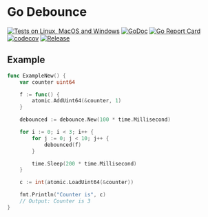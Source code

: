 # Go Debounce

[![Tests on Linux, MacOS and Windows](https://github.com/bep/debounce/workflows/Test/badge.svg)](https://github.com/bep/debounce/actions?query=workflow:Test)
[![GoDoc](https://godoc.org/github.com/bep/debounce?status.svg)](https://godoc.org/github.com/bep/debounce)
[![Go Report Card](https://goreportcard.com/badge/github.com/bep/debounce)](https://goreportcard.com/report/github.com/bep/debounce)
[![codecov](https://codecov.io/gh/bep/debounce/branch/master/graph/badge.svg)](https://codecov.io/gh/bep/debounce)
[![Release](https://img.shields.io/github/release/bep/debounce.svg?style=flat-square)](https://github.com/bep/debounce/releases/latest)

## Example

```go
func ExampleNew() {
	var counter uint64

	f := func() {
		atomic.AddUint64(&counter, 1)
	}

	debounced := debounce.New(100 * time.Millisecond)

	for i := 0; i < 3; i++ {
		for j := 0; j < 10; j++ {
			debounced(f)
		}

		time.Sleep(200 * time.Millisecond)
	}

	c := int(atomic.LoadUint64(&counter))

	fmt.Println("Counter is", c)
	// Output: Counter is 3
}
```
